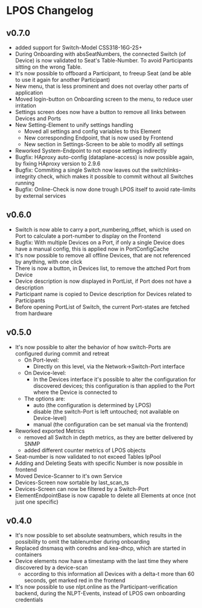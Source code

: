# LPOS Changelog

## v0.7.0

  * added support for Switch-Model CSS318-16G-2S+
  * During Onboarding with absSeatNumbers, the connected Switch (of Device) is now validated to Seat's Table-Number. To avoid Participants sitting on the wrong Table.
  * It's now possible to offboard a Participant, to freeup Seat (and be able to use it again for another Participant)
  * New menu, that is less prominent and does not overlay other parts of application
  * Moved login-button on Onboarding screen to the menu, to reduce user irritation
  * Settings screen does now have a button to remove all links between Devices and Ports
  * New Setting-Element to unify settings handling
    * Moved all settings and config variables to this Element
    * New corresponding Endpoint, that is now used by Frontend
    * New section in Settings-Screen to be able to modify all settings
  * Reworked System-Endpoint to not expose settings indirectly
  * Bugfix: HAproxy auto-config (dataplane-access) is now possible again, by fixing HAproxy version to 2.9.6
  * Bugfix: Commiting a single Switch now leaves out the switchlinks-integrity check, which makes it possible to commit without all Switches running
  * Bugfix: Online-Check is now done trough LPOS itself to avoid rate-limits by external services

## v0.6.0

  * Switch is now able to carry a port_numbering_offset, which is used on Port to calculate a port-number to display on the Frontend
  * Bugfix: With multiple Devices on a Port, if only a single Device does have a manual config, this is applied now in PortConfigCache
  * It's now possible to remove all offline Devices, that are not referenced by anything, with one click
  * There is now a button, in Devices list, to remove the attched Port from Device
  * Device description is now displayed in PortList, if Port does not have a description
  * Participant name is copied to Device description for Devices related to Participants
  * Before opening PortList of Switch, the current Port-states are fetched from hardware

## v0.5.0

  * It's now possible to alter the behavior of how switch-Ports are configured during commit and retreat
    * On Port-level:
      * Directly on this level, via the Network->Switch-Port interface
    * On Device-level:
      * In the Devices interface it's possible to alter the configuration for discovered devices; this configuration is than applied to the Port where the Device is connected to
    * The options are:
      * auto (the configuration is determined by LPOS)
      * disable (the switch-Port is left untouched; not available on Device-level)
      * manual (the configuration can be set manual via the frontend)
  * Reworked exported Metrics
    * removed all Switch in depth metrics, as they are better delivered by SNMP
    * added different counter metrics of LPOS objects
  * Seat-number is now validated to not exceed Tables IpPool
  * Adding and Deleting Seats with specific Number is now possible in frontend
  * Moved Device-Scanner to it's own Service
  * Devices-Screen now sortable by last_scan_ts
  * Devices-Screen can now be filtered by a Switch-Port
  * ElementEndpointBase is now capable to delete all Elements at once (not just one specific)

## v0.4.0

  * It's now possible to set absolute seatnumbers, which results in the possibility to omit the tablenumber during onboarding
  * Replaced dnsmasq with coredns and kea-dhcp, which are started in containers
  * Device elements now have a timestamp with the last time they where discovered by a device-scan
    * according to this information all Devices with a delta-t more than 60 seconds, get marked red in the frontend
  * It's now possible to use nlpt.online as the Participant-verification backend, during the NLPT-Events, instead of LPOS own onboarding credentials
